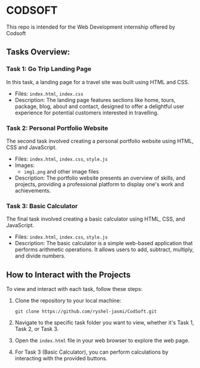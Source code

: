 # CODSOFT
This repo is intended for the Web Development internship offered by Codsoft

## Tasks Overview:

### Task 1: Go Trip Landing Page

In this task, a landing page for a travel site was built using HTML and CSS. 

- Files: `index.html`, `index.css`
- Description: The landing page features sections like home, tours, package, blog, about and contact, designed to offer a delightful user experience for potential customers interested in travelling.

### Task 2: Personal Portfolio Website

The second task involved creating a personal portfolio website using HTML, CSS and JavaScript.

- Files: `index.html`, `index.css`, `style.js`
- Images:
  - `img1.png` and other image files
- Description: The portfolio website presents an overview of skills, and projects, providing a professional platform to display one's work and achievements.

### Task 3: Basic Calculator

The final task involved creating a basic calculator using HTML, CSS, and JavaScript.

- Files: `index.html`, `index.css`, `style.js`
- Description: The basic calculator is a simple web-based application that performs arithmetic operations. It allows users to add, subtract, multiply, and divide numbers.

## How to Interact with the Projects

To view and interact with each task, follow these steps:

1. Clone the repository to your local machine:
   ```
   git clone https://github.com/ryshel-jasmi/CodSoft.git
   ```
2. Navigate to the specific task folder you want to view, whether it's Task 1, Task 2, or Task 3.

3. Open the `index.html` file in your web browser to explore the web page.

4. For Task 3 (Basic Calculator), you can perform calculations by interacting with the provided buttons.

